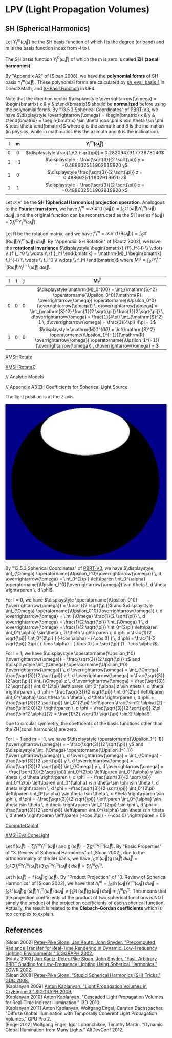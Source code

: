 # LPV (Light Propagation Volumes)  

## SH (Spherical Harmonics)  

Let $\displaystyle \operatorname{\Upsilon_l^m}(\overrightarrow{\omega})$ be the SH basis function of which l is the degree (or band) and m is the basis function index from -l to l.  

The SH basis function $\displaystyle \operatorname{\Upsilon_l^0}(\overrightarrow{\omega})$ of which the m is zero is called **ZH (zonal harmonics)**.  

By "Appendix A2" of \[Sloan 2008\], we have the **polynomial forms** of SH basis $\displaystyle \operatorname{\Upsilon_l^m}(\overrightarrow{\omega})$. These polynomial forms are calculated by [sh_eval_basis_1](https://github.com/microsoft/DirectXMath/blob/jul2018b/SHMath/DirectXSH.cpp#L105) in DirectXMath, and [SHBasisFunction](https://github.com/EpicGames/UnrealEngine/blob/4.27/Engine/Shaders/Private/SHCommon.ush#L215) in UE4.  

Note that the direction vector $\displaystyle \overrightarrow{\omega} = \begin{bmatrix} x & y & z\end{bmatrix}$ should be **normalized** before using the polynomial forms. By "13.5.3 Spherical Coordinates" of [PBRT-V3](https://pbr-book.org/3ed-2018/Monte_Carlo_Integration/Transforming_between_Distributions#SphericalCoordinates), we have $\displaystyle \overrightarrow{\omega} = \begin{bmatrix} x & y & z\end{bmatrix} = \begin{bmatrix} \sin \theta \cos \phi & \sin \theta \sin \phi & \cos \theta \end{bmatrix}$ where $\displaystyle \phi$ is the azimuth and $\displaystyle \theta$ is the inclination (in physics, while in mathmatics $\displaystyle \theta$ is the azimuth and $\displaystyle \phi$ is the inclination).  

l  |  m  | $\displaystyle \operatorname{\Upsilon_l^m}(\overrightarrow{\omega})$  
:-: | :-: | :-:  
0  |  0  | $\displaystyle \frac{1}{2 \sqrt{\pi}} = 0.282094791773878140$       
1  | -1  | $\displaystyle - \frac{\sqrt{3}}{2 \sqrt{\pi}} y = -0.488602511902919920 y$     
1  |  0  | $\displaystyle \frac{\sqrt{3}}{2 \sqrt{\pi}} z = 0.488602511902919920 z$     
1  |  1  | $\displaystyle - \frac{\sqrt{3}}{2 \sqrt{\pi}} x = -0.488602511902919920 x$     


Let $\displaystyle \operatorname{\mathcal{SH}}$ be the **SH (Spherical Harmonics) projection operation**. Analogous to the **Fourier transform**, we have $\displaystyle f_l^m = \operatorname{\mathcal{SH}}(\operatorname{f}(\overrightarrow{\omega})) = \int_{\mathrm{S}^2} \operatorname{f}(\overrightarrow{\omega}) \operatorname{\Upsilon_l^m}(\overrightarrow{\omega}) \, d\overrightarrow{\omega}$, and the original function can be reconstructed as the SH series $\displaystyle\operatorname{f}(\overrightarrow{\omega}) = \sum f_l^m \operatorname{\Upsilon_l^m}(\overrightarrow{\omega})$.  

Let R be the rotation matrix, and we have $\displaystyle {f'}_l^m = \operatorname{\mathcal{SH}}(\operatorname{f}(\mathrm{R} \overrightarrow{\omega})) = \int_{\mathrm{S}^2} \operatorname{f}(\mathrm{R} \overrightarrow{\omega}) \operatorname{\Upsilon_l^m}(\overrightarrow{\omega}) \, d\overrightarrow{\omega}$. By "Appendix: SH Rotation" of \[Kautz 2002\], we have the **rotational invariance** $\displaystyle \begin{bmatrix} {f'}_l^{-l} \\ \vdots \\ {f'}_l^0 \\ \vdots \\ {f'}_l^l \end{bmatrix} = \mathrm{M}_l \begin{bmatrix} f_l^{-l} \\ \vdots \\ f_l^0 \\ \vdots \\ f_l^l \end{bmatrix}$ where $\displaystyle \mathrm{M}_l^{ij} = \int_{\mathrm{S}^2} \operatorname{\Upsilon_l^{i - l}}(\mathrm{R} \overrightarrow{\omega}) \operatorname{\Upsilon_l^{j - l}}(\overrightarrow{\omega}) \, d\overrightarrow{\omega}$.  

l | i | j | $\displaystyle \mathrm{M}_l^{ij}$  
:-: | :-: | :-: | :-:  
0 | 0 | 0 | $\displaystyle \mathrm{M}_0^{00} = \int_{\mathrm{S}^2} \operatorname{\Upsilon_0^0}(\mathrm{R} \overrightarrow{\omega}) \operatorname{\Upsilon_0^0}(\overrightarrow{\omega}) \, d\overrightarrow{\omega} = \int_{\mathrm{S}^2} \frac{1}{2 \sqrt{\pi}} \frac{1}{2 \sqrt{\pi}} \, d\overrightarrow{\omega} = \frac{1}{4\pi} \int_{\mathrm{S}^2} 1 \, d\overrightarrow{\omega} = \frac{1}{4\pi} 4\pi = 1$  
1 | 0 | 0| $\displaystyle \mathrm{M}_1^{00} = \int_{\mathrm{S}^2} \operatorname{\Upsilon_1^{-1}}(\mathrm{R} \overrightarrow{\omega}) \operatorname{\Upsilon_1^{-1}}(\overrightarrow{\omega}) \, d\overrightarrow{\omega} = $  
   
[XMSHRotate](https://github.com/microsoft/DirectXMath/blob/jul2018b/SHMath/DirectXSH.cpp#L1026)  

[XMSHRotateZ](https://github.com/microsoft/DirectXMath/blob/jul2018b/SHMath/DirectXSH.cpp#L1163)  

// Analytic Models

// Appendix A3 ZH Coefficients for Spherical Light Source  

The light position is at the Z axis  

![](LPV-1.png)  

By "13.5.3 Spherical Coordinates" of [PBRT-V3](https://pbr-book.org/3ed-2018/Monte_Carlo_Integration/Transforming_between_Distributions#SphericalCoordinates), we have $\displaystyle \int_{\Omega} \operatorname{\Upsilon_l^0}(\overrightarrow{\omega}) \, d \overrightarrow{\omega} = \int_0^{2\pi} \left\lparen \int_0^{\alpha} \operatorname{\Upsilon_l^0}(\overrightarrow{\omega}) \sin \theta \, d \theta \right\rparen \, d \phi$.  

For l = 0, we have $\displaystyle \operatorname{\Upsilon_0^0}(\overrightarrow{\omega}) = \frac{1}{2 \sqrt{\pi}}$ and $\displaystyle \int_{\Omega} \operatorname{\Upsilon_0^0}(\overrightarrow{\omega}) \, d \overrightarrow{\omega} = \int_{\Omega} \frac{1}{2 \sqrt{\pi}} \, d \overrightarrow{\omega} = \frac{1}{2 \sqrt{\pi}} \int_{\Omega} 1 \, d \overrightarrow{\omega} = \frac{1}{2 \sqrt{\pi}} \int_0^{2\pi} \left\lparen \int_0^{\alpha} \sin \theta \, d \theta \right\rparen \, d \phi = \frac{1}{2 \sqrt{\pi}} \int_0^{2\pi} ( (-\cos \alpha) - (-\cos 0) ) \, d \phi = \frac{1}{2 \sqrt{\pi}} 2\pi ( (-\cos \alpha) - (-\cos 0) ) = \sqrt{\pi} (1 - \cos \alpha)$.  

For l = 1, we have $\displaystyle \operatorname{\Upsilon_1^0}(\overrightarrow{\omega}) = \frac{\sqrt{3}}{2 \sqrt{\pi}} z$ and $\displaystyle \int_{\Omega} \operatorname{\Upsilon_1^0}(\overrightarrow{\omega}) \, d \overrightarrow{\omega} = \int_{\Omega} \frac{\sqrt{3}}{2 \sqrt{\pi}} z \, d \overrightarrow{\omega} = \frac{\sqrt{3}}{2 \sqrt{\pi}} \int_{\Omega} z \, d \overrightarrow{\omega} = \frac{\sqrt{3}}{2 \sqrt{\pi}} \int_0^{2\pi} \left\lparen \int_0^{\alpha} z \sin \theta \, d \theta \right\rparen \, d \phi = \frac{\sqrt{3}}{2 \sqrt{\pi}} \int_0^{2\pi} \left\lparen \int_0^{\alpha} \cos \theta \sin \theta \, d \theta \right\rparen \, d \phi = \frac{\sqrt{3}}{2 \sqrt{\pi}} \int_0^{2\pi} \left\lparen \frac{\sin^2 \alpha}{2} - \frac{\sin^2 0}{2} \right\rparen \, d \phi = \frac{\sqrt{3}}{2 \sqrt{\pi}} 2\pi \frac{\sin^2 \alpha}{2} = \frac{1}{2} \sqrt{3} \sqrt{\pi} \sin^2 \alpha$.  

Due to circular symmetry, the coefficents of the basis functions other than the ZH(zonal harmonics) are zero.  

For l = 1 and m = -1, we have $\displaystyle \operatorname{\Upsilon_1^{-1}}(\overrightarrow{\omega}) = - \frac{\sqrt{3}}{2 \sqrt{\pi}} y$ and $\displaystyle \int_{\Omega} \operatorname{\Upsilon_1^{-1}}(\overrightarrow{\omega}) \, d \overrightarrow{\omega} = \int_{\Omega} - \frac{\sqrt{3}}{2 \sqrt{\pi}} y \, d \overrightarrow{\omega} = - \frac{\sqrt{3}}{2 \sqrt{\pi}} \int_{\Omega} y \, d \overrightarrow{\omega} = - \frac{\sqrt{3}}{2 \sqrt{\pi}} \int_0^{2\pi} \left\lparen \int_0^{\alpha} y \sin \theta \, d \theta \right\rparen \, d \phi = - \frac{\sqrt{3}}{2 \sqrt{\pi}} \int_0^{2\pi} \left\lparen \int_0^{\alpha} \sin \theta \sin \phi \sin \theta \, d \theta \right\rparen \, d \phi = -\frac{\sqrt{3}}{2 \sqrt{\pi}} \int_0^{2\pi} \left\lparen \int_0^{\alpha} \sin \theta \sin \theta \, d \theta \right\rparen \sin \phi \, d \phi = -\frac{\sqrt{3}}{2 \sqrt{\pi}} \left\lparen \int_0^{\alpha} \sin \theta \sin \theta \, d \theta \right\rparen \int_0^{2\pi} \sin \phi \, d \phi = -\frac{\sqrt{3}}{2 \sqrt{\pi}} \left\lparen \int_0^{\alpha} \sin \theta \sin \theta \, d \theta \right\rparen \left\lparen (-\cos 2\pi) - (-\cos 0) \right\rparen = 0$


[ComputeCapInt](https://github.com/microsoft/DirectXMath/blob/jul2018b/SHMath/DirectXSH.cpp#L35)  

[XMSHEvalConeLight](https://github.com/microsoft/DirectXMath/blob/jul2018b/SHMath/DirectXSH.cpp#L4664)

Let $\displaystyle \operatorname{f}(\overrightarrow{\omega}) = \sum f_l^m \operatorname{\Upsilon_l^m}(\overrightarrow{\omega})$ and $\displaystyle \operatorname{g}(\overrightarrow{\omega}) = \sum g_l^m \operatorname{\Upsilon_l^m}(\overrightarrow{\omega})$. By "Basic Properties" of "3\. Review of Spherical Harmonics" of \[Sloan 2002\], due to the orthonormality of the SH basis, we have $\displaystyle \int_{\mathrm{S}^2} \operatorname{f}(\overrightarrow{\omega}) \operatorname{g}(\overrightarrow{\omega}) \, d\overrightarrow{\omega} = \int_{\mathrm{S}^2} (\sum f_l^m \operatorname{\Upsilon_l^m}(\overrightarrow{\omega})) (\sum g_l^m \operatorname{\Upsilon_l^m}(\overrightarrow{\omega})) \, d\overrightarrow{\omega} = \sum f_l^m g_l^m$.  

Let $\displaystyle \operatorname{h}(\overrightarrow{\omega}) = \operatorname{f}(\overrightarrow{\omega}) \operatorname{g}(\overrightarrow{\omega})$. By "Product Projection" of "3\. Review of Spherical Harmonics" of \[Sloan 2002\], we have that $\displaystyle h_l^m = \int_{\mathrm{S}^2} \operatorname{h}(\overrightarrow{\omega}) \operatorname{\Upsilon_l^m}(\overrightarrow{\omega}) \, d\overrightarrow{\omega} = \int_{\mathrm{S}^2} \operatorname{f}(\overrightarrow{\omega}) \operatorname{g}(\overrightarrow{\omega}) \operatorname{\Upsilon_l^m}(\overrightarrow{\omega}) \, d\overrightarrow{\omega} \ne \int_{\mathrm{S}^2} \operatorname{f}(\overrightarrow{\omega}) \operatorname{g}(\overrightarrow{\omega}) \, d\overrightarrow{\omega} \ne f_l^m g_l^m$. This means that the projection coefficients of the product of two spherical functions is NOT simply the product of the projection coefficients of each spherical function. Actually, the result is related to the **Clebsch–Gordan coefficients** which is too complex to explain.  

## References  
\[Sloan 2002\] [Peter-Pike Sloan, Jan Kautz, John Snyder. "Precomputed Radiance Transfer for Real-Time Rendering in Dynamic, Low-Frequency Lighting Environments." SIGGRAPH 2002.](https://www.ppsloan.org/publications/shillum_final23.pdf)  
\[Kautz 2002\] [Jan Kautz, Peter-Pike Sloan, John Snyder. "Fast, Arbitrary BRDF Shading for Low-Frequency Lighting Using Spherical Harmonics." EGWR 2002.](http://www.ppsloan.org/publications/shbrdf_final17.pdf)  
\[Sloan 2008\] [Peter-Pike Sloan. "Stupid Spherical Harmonics (SH) Tricks." GDC 2008.](http://www.ppsloan.org/publications/StupidSH36.pdf)  
\[Kaplanyan 2009\] [Anton Kaplanyan. "Light Propagation Volumes in CryEngine 3." SIGGRAPH 2009.](https://advances.realtimerendering.com/s2009/Light_Propagation_Volumes.pdf)  
\[Kaplanyan 2010\] Anton Kaplanyan. "Cascaded Light Propagation Volumes for Real-Time Indirect Illumination." I3D 2010.  
\[Kaplanyan 2011\] Anton Kaplanyan, Wolfgang Engel, Carsten Dachsbacher. "Diffuse Global Illumination with Temporally Coherent Light Propagation Volumes." GPU Pro 2.  
\[Engel 2012\] Wolfgang Engel, Igor Lobanchikov, Timothy Martin. "Dynamic Global Illumination from Many Lights." AltDevConf 2012.  
